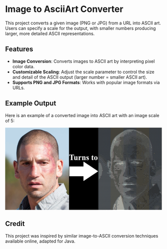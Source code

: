# Image to AsciiArt Converter

This project converts a given image (PNG or JPG) from a URL into ASCII art. Users can specify a scale for the output, with smaller numbers producing larger, more detailed ASCII representations.


## Features

- **Image Conversion**: Converts images to ASCII art by interpreting pixel color data.
- **Customizable Scaling**: Adjust the scale parameter to control the size and detail of the ASCII output (larger number = smaller ASCII art).
- **Supports PNG and JPG Formats**: Works with popular image formats via URLs.

## Example Output

Here is an example of a converted image into ASCII art with an image scale of 5:

![Shane ASCII art conversion](images/shaneasciiart.png)

## Credit

This project was inspired by similar image-to-ASCII conversion techniques available online, adapted for Java.
